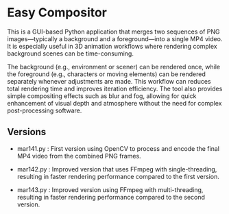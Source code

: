 # Easy Compositor

This is a GUI-based Python application that merges two sequences of PNG images—typically a background and a foreground—into a single MP4 video. It is especially useful in 3D animation workflows where rendering complex background scenes can be time-consuming.

The background (e.g., environment or scener) can be rendered once, while the foreground (e.g., characters or moving elements) can be rendered separately whenever adjustments are made. This workflow can reduces total rendering time and improves iteration efficiency. The tool also provides simple compositing effects such as blur and fog, allowing for quick enhancement of visual depth and atmosphere without the need for complex post-processing software. 

## Versions

- mar141.py :
First version using OpenCV to process and encode the final MP4 video from the combined PNG frames.

- mar142.py :
Improved version that uses FFmpeg with single-threading, resulting in faster rendering performance compared to the first version.

- mar143.py :
Improved version using FFmpeg with multi-threading, resulting in faster rendering performance compared to the second version. 
